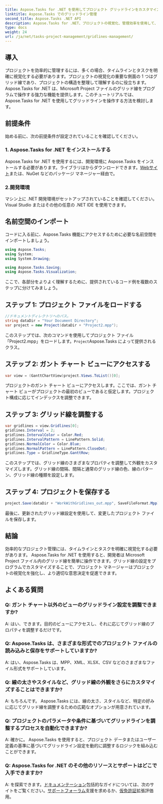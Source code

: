 ```yaml
---
title: Aspose.Tasks for .NET を使用してプロジェクト グリッドラインをカスタマイズする
linktitle: Aspose.Tasks でのグリッドライン管理
second_title: Aspose.Tasks .NET API
description: Aspose.Tasks for .NET、プロジェクトの視覚化、管理効率を使用して、Microsoft Project ファイルのグリッドライン設定をプログラムで調整する方法を学びます。
type: docs
weight: 24
url: /ja/net/tasks-project-management/gridlines-management/
---
```

## 導入
プロジェクトを効率的に管理するには、多くの場合、タイムラインとタスクを明確に視覚化する必要があります。プロジェクトの視覚化の重要な側面の 1 つはグリッド線であり、プロジェクトの構造を整理して理解するのに役立ちます。 Aspose.Tasks for .NET は、Microsoft Project ファイルのグリッド線をプログラムで操作する強力な機能を提供します。このチュートリアルでは、Aspose.Tasks for .NET を使用してグリッドラインを操作する方法を検討します。
## 前提条件
始める前に、次の前提条件が設定されていることを確認してください。
### 1. Aspose.Tasks for .NET をインストールする
Aspose.Tasks for .NET を使用するには、開発環境に Aspose.Tasks をインストールする必要があります。ライブラリはからダウンロードできます。[Webサイト](https://releases.aspose.com/tasks/net/)または、NuGet などのパッケージ マネージャー経由で。
### 2.開発環境
マシン上に .NET 開発環境がセットアップされていることを確認してください。 Visual Studio またはその他の任意の .NET IDE を使用できます。
## 名前空間のインポート
コードに入る前に、Aspose.Tasks 機能にアクセスするために必要な名前空間をインポートしましょう。

```csharp
using Aspose.Tasks;
using System;
using System.Drawing;

using Aspose.Tasks.Saving;
using Aspose.Tasks.Visualization;
```

ここで、各部分をよりよく理解するために、提供されているコード例を複数のステップに分けてみましょう。
## ステップ 1: プロジェクト ファイルをロードする
```csharp
//ドキュメントディレクトリへのパス。
string dataDir = "Your Document Directory";
var project = new Project(dataDir + "Project2.mpp");
```
このステップでは、次のコマンドを使用してプロジェクト ファイル「Project2.mpp」をロードします。`Project`Aspose.Tasks によって提供されるクラス。
## ステップ 2: ガント チャート ビューにアクセスする
```csharp
var view = (GanttChartView)project.Views.ToList()[0];
```
プロジェクトのガント チャート ビューにアクセスします。ここでは、ガント チャート ビューがプロジェクトの最初のビューであると仮定します。プロジェクト構成に応じてインデックスを調整できます。
## ステップ 3: グリッド線を調整する
```csharp
var gridlines = view.Gridlines[0];
gridlines.Interval = 2;
gridlines.IntervalColor = Color.Red;
gridlines.IntervalPattern = LinePattern.Solid;
gridlines.NormalColor = Color.Blue;
gridlines.NormalPattern = LinePattern.CloseDot;
gridlines.Type = GridlineType.GanttRow;
```
このステップでは、グリッド線のさまざまなプロパティを調整して外観をカスタマイズします。グリッド線の間隔、間隔と通常のグリッド線の色、線のパターン、グリッド線の種類を設定します。
## ステップ 4: プロジェクトを保存する
```csharp
project.Save(dataDir + "WorkWithGridlines_out.mpp", SaveFileFormat.Mpp);
```
最後に、更新されたグリッド線設定を使用して、変更したプロジェクト ファイルを保存します。
## 結論
効率的なプロジェクト管理には、タイムラインとタスクを明確に視覚化する必要があります。 Aspose.Tasks for .NET を使用すると、開発者は Microsoft Project ファイル内のグリッド線を簡単に操作できます。グリッド線の設定をプログラムでカスタマイズすることで、プロジェクト マネージャーはプロジェクトの視覚化を強化し、より適切な意思決定を促進できます。
## よくある質問
### Q: ガント チャート以外のビューのグリッドライン設定を調整できますか?
A: はい、できます。目的のビューにアクセスし、それに応じてグリッド線のプロパティを調整するだけです。
### Q: Aspose.Tasks は、さまざまな形式でのプロジェクト ファイルの読み込みと保存をサポートしていますか?
A: はい、Aspose.Tasks は、MPP、XML、XLSX、CSV などのさまざまなファイル形式をサポートしています。
### Q: 線の太さやスタイルなど、グリッド線の外観をさらにカスタマイズすることはできますか?
A: もちろんです。 Aspose.Tasks には、線の太さ、スタイルなど、特定の好みに応じてグリッド線を調整するための広範なオプションが用意されています。
### Q: プロジェクトのパラメータや条件に基づいてグリッドラインを調整するプロセスを自動化できますか?
A: 確かに。 Aspose.Tasks を使用すると、プロジェクト データまたはユーザー定義の基準に基づいてグリッドライン設定を動的に調整するロジックを組み込むことができます。
### Q: Aspose.Tasks for .NET のその他のリソースとサポートはどこで入手できますか?
 A: を探索できます。[ドキュメンテーション](https://reference.aspose.com/tasks/net/)包括的なガイドについては、次のサイトをご覧ください。[サポートフォーラム](https://forum.aspose.com/c/tasks/15)支援を求めるか、[仮免許証](https://purchase.aspose.com/temporary-license/)拡張評価用。